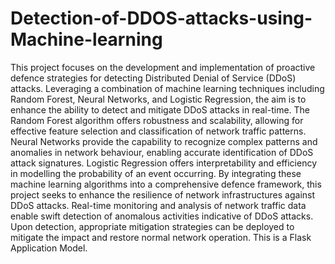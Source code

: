 # Detection-of-DDOS-attacks-using-Machine-learning
This project focuses on the development and implementation of proactive 
defence strategies for detecting Distributed Denial of Service (DDoS) attacks. 
Leveraging a combination of machine learning techniques including Random Forest, 
Neural Networks, and Logistic Regression, the aim is to enhance the ability to detect and 
mitigate DDoS attacks in real-time. The Random Forest algorithm offers robustness and 
scalability, allowing for effective feature selection and classification of network traffic 
patterns. Neural Networks provide the capability to recognize complex patterns and 
anomalies in network behaviour, enabling accurate identification of DDoS attack 
signatures. Logistic Regression offers interpretability and efficiency in modelling the 
probability of an event occurring. By integrating these machine learning algorithms into 
a comprehensive defence framework, this project seeks to enhance the resilience of 
network infrastructures against DDoS attacks. Real-time monitoring and analysis of 
network traffic data enable swift detection of anomalous activities indicative of DDoS 
attacks. Upon detection, appropriate mitigation strategies can be deployed to mitigate the 
impact and restore normal network operation.
This is a Flask Application Model.
